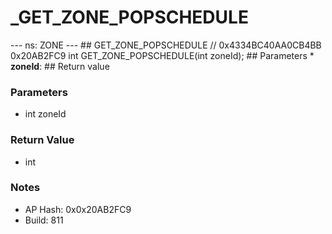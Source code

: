 # _GET_ZONE_POPSCHEDULE

--- ns: ZONE --- ## GET_ZONE_POPSCHEDULE  // 0x4334BC40AA0CB4BB 0x20AB2FC9 int GET_ZONE_POPSCHEDULE(int zoneId);   ## Parameters * **zoneId**:  ## Return value

### Parameters
* int zoneId

### Return Value
* int

### Notes
* AP Hash: 0x0x20AB2FC9
* Build: 811

